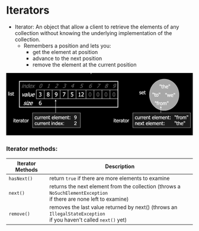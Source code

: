 # Iterators

- Iterator: An object that allow a client to retrieve the elements of any collection without knowing the underlying implementation of the collection.
  - Remembers a position and lets you:
    - get the element at position
    - advance to the next position
    - remove the element at the current position

![img.png](iterator_img_ex.png)

### Iterator methods:
| Iterator Methods | Description                                                                                                             |
|------------------|-------------------------------------------------------------------------------------------------------------------------|
| `hasNext()`      | return `true` if there are more elements to examine                                                                     |
| `next()`         | returns the next element from the collection (throws a `NoSuchElementException` <br/>if there are none left to examine) |
| `remove()`       | removes the last value returned by next() (throws an `IllegalStateException` <br/>if you haven't called `next()` yet)   |